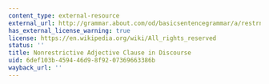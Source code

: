 ```yaml
---
content_type: external-resource
external_url: http://grammar.about.com/od/basicsentencegrammar/a/restrnonradjc03.htm
has_external_license_warning: true
license: https://en.wikipedia.org/wiki/All_rights_reserved
status: ''
title: Nonrestrictive Adjective Clause in Discourse
uid: 6def103b-4594-46d9-8f92-07369663386b
wayback_url: ''
---
```

